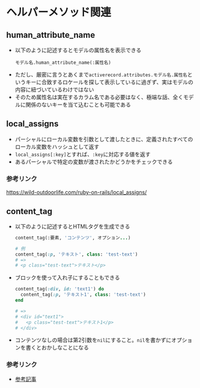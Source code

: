 # ヘルパーメソッド関連

## human_attribute_name
- 以下のように記述するとモデルの属性名を表示できる
  ```erb
  モデル名.human_attribute_name(:属性名)
  ```
- ただし、厳密に言うとあくまで`activerecord.attributes.モデル名.属性名`というキーに合致するロケールを探して表示しているに過ぎず、実はモデルの内容に紐づいているわけではない
- そのため属性名は実在するカラム名である必要はなく、極端な話、全くモデルに関係のないキーを当て込むことも可能である

## local_assigns
- パーシャルにローカル変数を引数として渡したときに、定義されたすべてのローカル変数をハッシュとして返す
- `local_assigns[:key]`とすれば、`:key`に対応する値を返す
- あるパーシャルで特定の変数が渡されたかどうかをチェックできる
### 参考リンク
<https://wild-outdoorlife.com/ruby-on-rails/local_assigns/>

## content_tag
- 以下のように記述するとHTMLタグを生成できる
  ```rb
  content_tag(:要素, 'コンテンツ', オプション...)

  # 例
  content_tag(:p, 'テキスト', class: 'test-text')
  # =>
  # <p class="test-text">テキスト</p>
  ```
- ブロックを使って入れ子にすることもできる
  ```rb
  content_tag(:div, id: 'text1') do
    content_tag(:p, 'テキスト1', class: 'test-text')
  end

  # =>
  # <div id="text1">
  #   <p class="test-text">テキスト1</p>
  # </div>
  ```
- コンテンツなしの場合は第2引数を`nil`にすること。`nil`を書かずにオプションを書くとおかしなことになる
### 参考リンク
- [参考記事](https://shinmedia20.com/rails-content-tag)